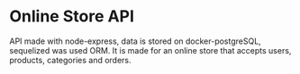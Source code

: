 # Online Store API

API made with node-express, data is stored on docker-postgreSQL, sequelized was used ORM.
It is made for an online store that accepts users, products, categories and orders.

